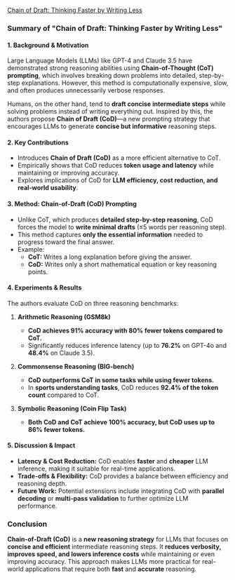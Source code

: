 [Chain of Draft: Thinking Faster by Writing Less](https://arxiv.org/html/2502.18600v1)
### **Summary of "Chain of Draft: Thinking Faster by Writing Less"**

#### **1. Background & Motivation**

Large Language Models (LLMs) like GPT-4 and Claude 3.5 have demonstrated strong reasoning abilities using **Chain-of-Thought (CoT) prompting**, which involves breaking down problems into detailed, step-by-step explanations. However, this method is computationally expensive, slow, and often produces unnecessarily verbose responses.

Humans, on the other hand, tend to **draft concise intermediate steps** while solving problems instead of writing everything out. Inspired by this, the authors propose **Chain of Draft (CoD)**—a new prompting strategy that encourages LLMs to generate **concise but informative** reasoning steps.

#### **2. Key Contributions**

- Introduces **Chain of Draft (CoD)** as a more efficient alternative to CoT.
- Empirically shows that CoD reduces **token usage and latency** while maintaining or improving accuracy.
- Explores implications of CoD for **LLM efficiency, cost reduction, and real-world usability**.

#### **3. Method: Chain-of-Draft (CoD) Prompting**

- Unlike CoT, which produces **detailed step-by-step reasoning**, CoD forces the model to **write minimal drafts** (≤5 words per reasoning step).
- This method captures **only the essential information** needed to progress toward the final answer.
- Example:
    - **CoT:** Writes a long explanation before giving the answer.
    - **CoD:** Writes only a short mathematical equation or key reasoning points.

#### **4. Experiments & Results**

The authors evaluate CoD on three reasoning benchmarks:

1. **Arithmetic Reasoning (GSM8k)**
    
    - **CoD achieves 91% accuracy with 80% fewer tokens compared to CoT.**
    - Significantly reduces inference latency (up to **76.2%** on GPT-4o and **48.4%** on Claude 3.5).
2. **Commonsense Reasoning (BIG-bench)**
    
    - **CoD outperforms CoT in some tasks while using fewer tokens.**
    - In **sports understanding tasks**, CoD reduces **92.4% of the token count** compared to CoT.
3. **Symbolic Reasoning (Coin Flip Task)**
    
    - **Both CoD and CoT achieve 100% accuracy, but CoD uses up to 86% fewer tokens.**

#### **5. Discussion & Impact**

- **Latency & Cost Reduction:** CoD enables **faster** and **cheaper** LLM inference, making it suitable for real-time applications.
- **Trade-offs & Flexibility:** CoD provides a balance between efficiency and reasoning depth.
- **Future Work:** Potential extensions include integrating CoD with **parallel decoding** or **multi-pass validation** to further optimize LLM performance.

### **Conclusion**

**Chain-of-Draft (CoD)** is a **new reasoning strategy** for LLMs that focuses on **concise and efficient** intermediate reasoning steps. It **reduces verbosity, improves speed, and lowers inference costs** while maintaining or even improving accuracy. This approach makes LLMs more practical for real-world applications that require both **fast** and **accurate** reasoning.